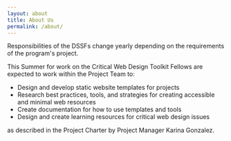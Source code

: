 ```yaml
---
layout: about
title: About Us
permalink: /about/
---
```


Responsibilities of the DSSFs change yearly depending on the requirements of the program's project.

This Summer for work on the Critical Web Design Toolkit Fellows are expected to work within the Project Team to:

- Design and develop static website templates for projects
- Research best practices, tools, and strategies for creating accessible and minimal web resources
- Create documentation for how to use templates and tools
- Design and create learning resources for critical web design issues

as described in the Project Charter by Project Manager Karina Gonzalez. 

